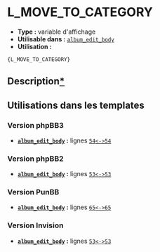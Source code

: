 # L_MOVE_TO_CATEGORY
* __Type :__ variable d'affichage
* __Utilisable dans :__ [`album_edit_body`](../tpl/album_edit_body.md#readme)
* __Utilisation :__

```html
{L_MOVE_TO_CATEGORY}
```

## Description[*](https://fa-tvars.appspot.com/var/L_MOVE_TO_CATEGORY)
## Utilisations dans les templates

### Version phpBB3
* __[`album_edit_body`](../tpl/album_edit_body.md#readme) :__ lignes [`54`](../src/prosilver/album_edit_body.tpl#L54)[`<->`](../src/prosilver/album_edit_body.tpl#L54-L54)[`54`](../src/prosilver/album_edit_body.tpl#L54)

### Version phpBB2
* __[`album_edit_body`](../tpl/album_edit_body.md#readme) :__ lignes [`53`](../src/subsilver/album_edit_body.tpl#L53)[`<->`](../src/subsilver/album_edit_body.tpl#L53-L53)[`53`](../src/subsilver/album_edit_body.tpl#L53)

### Version PunBB
* __[`album_edit_body`](../tpl/album_edit_body.md#readme) :__ lignes [`65`](../src/punbb/album_edit_body.tpl#L65)[`<->`](../src/punbb/album_edit_body.tpl#L65-L65)[`65`](../src/punbb/album_edit_body.tpl#L65)

### Version Invision
* __[`album_edit_body`](../tpl/album_edit_body.md#readme) :__ lignes [`53`](../src/invision/album_edit_body.tpl#L53)[`<->`](../src/invision/album_edit_body.tpl#L53-L53)[`53`](../src/invision/album_edit_body.tpl#L53)

